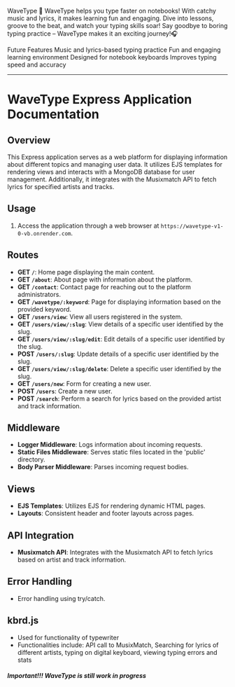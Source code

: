 WaveType 🌊
WaveType helps you type faster on notebooks!
With catchy music and lyrics, it makes learning fun and engaging. 
Dive into lessons, groove to the beat, and watch your typing skills soar!
Say goodbye to boring typing practice – WaveType makes it an exciting journey!🎧

Future Features
Music and lyrics-based typing practice
Fun and engaging learning environment
Designed for notebook keyboards
Improves typing speed and accuracy

-----------------------------------------

# WaveType Express Application Documentation

## Overview

This Express application serves as a web platform for displaying information about different topics and managing user data. It utilizes EJS templates for rendering views and interacts with a MongoDB database for user management. Additionally, it integrates with the Musixmatch API to fetch lyrics for specified artists and tracks.



## Usage

1. Access the application through a web browser at `https://wavetype-v1-0-vb.onrender.com`.

## Routes

- **GET `/`**: Home page displaying the main content.
- **GET `/about`**: About page with information about the platform.
- **GET `/contact`**: Contact page for reaching out to the platform administrators.
- **GET `/wavetype/:keyword`**: Page for displaying information based on the provided keyword.
- **GET `/users/view`**: View all users registered in the system.
- **GET `/users/view/:slug`**: View details of a specific user identified by the slug.
- **GET `/users/view/:slug/edit`**: Edit details of a specific user identified by the slug.
- **POST `/users/:slug`**: Update details of a specific user identified by the slug.
- **GET `/users/view/:slug/delete`**: Delete a specific user identified by the slug.
- **GET `/users/new`**: Form for creating a new user.
- **POST `/users`**: Create a new user.
- **POST `/search`**: Perform a search for lyrics based on the provided artist and track information.

## Middleware

- **Logger Middleware**: Logs information about incoming requests.
- **Static Files Middleware**: Serves static files located in the 'public' directory.
- **Body Parser Middleware**: Parses incoming request bodies.

## Views

- **EJS Templates**: Utilizes EJS for rendering dynamic HTML pages.
- **Layouts**: Consistent header and footer layouts across pages.

## API Integration

- **Musixmatch API**: Integrates with the Musixmatch API to fetch lyrics based on artist and track information.

## Error Handling

- Error handling using try/catch.

## kbrd.js

- Used for functionality of typewriter
- Functionalities include: API call to MusixMatch, Searching for lyrics of different artists, typing on digital keyboard, viewing typing errors and stats

##### Important!!! WaveType is still work in progress 

